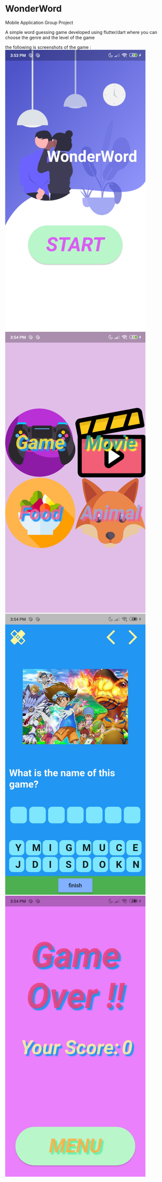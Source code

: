 # WonderWord
Mobile Application Group Project

A simple word guessing game developed using flutter/dart where you can choose the genre and the level of the game 

the following is screenshots of the game :
<img src="Screenshots/Homepage.jpg" width = "450">
<img src="Screenshots/Genre.jpg" width = "450">
<img src="Screenshots/Game.jpg" width = "450">
<img src="Screenshots/End.jpg" width = "450">
